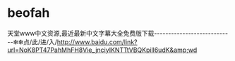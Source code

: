 # beofah
天堂www中文资源,最近最新中文字幕大全免费版下载----------------------------❇❇点/此/进/入/http://www.baidu.com/link?url=NoK8PT47PahMhFH8Vie_jnciyIKNTTtVBQKpill6udK&amp;wd
